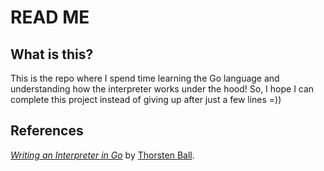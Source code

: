 # READ ME

## What is this?

This is the repo where I spend time learning the Go language and understanding how the interpreter works under the hood! So, I hope I can complete this project instead of giving up after just a few lines =))

## References

[*Writing an Interpreter in Go*](https://interpreterbook.com/) by [Thorsten Ball](https://twitter.com/thorstenball).

